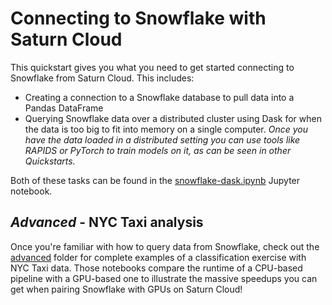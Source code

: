 # Connecting to Snowflake with Saturn Cloud

This quickstart gives you what you need to get started connecting to Snowflake from Saturn Cloud. This includes:

* Creating a connection to a Snowflake database to pull data into a Pandas DataFrame
* Querying Snowflake data over a distributed cluster using Dask for when the data is too big to fit into memory on a single computer. _Once you have the data loaded in a distributed setting you can use tools like RAPIDS or PyTorch to train models on it, as can be seen in other Quickstarts._

Both of these tasks can be found in the [snowflake-dask.ipynb](snowflake-dask.ipynb) Jupyter notebook.

## _Advanced_ - NYC Taxi analysis

Once you're familiar with how to query data from Snowflake, check out the [advanced](./advanced/README.md) folder for complete examples of a classification exercise with NYC Taxi data. Those notebooks compare the runtime of a CPU-based pipeline with a GPU-based one to illustrate the massive speedups you can get when pairing Snowflake with GPUs on Saturn Cloud!
